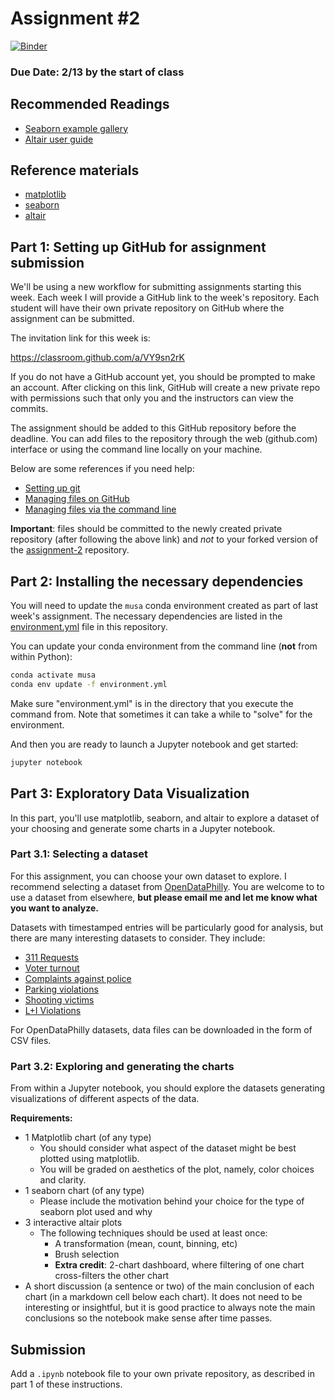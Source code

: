 # Assignment #2

[![Binder](https://mybinder.org/badge_logo.svg)](https://mybinder.org/v2/gh/MUSA-620-Spring-2019/assignment-2/master)

### Due Date: 2/13 by the start of class

## Recommended Readings

- [Seaborn example gallery](https://seaborn.pydata.org/examples/index.html)
- [Altair user guide](https://altair-viz.github.io/)

## Reference materials

- [matplotlib](https://matplotlib.org/)
- [seaborn](https://seaborn.pydata.org/)
- [altair](https://altair-viz.github.io/)

## Part 1: Setting up GitHub for assignment submission

We'll be using a new workflow for submitting assignments starting this week. Each week I will provide a GitHub link
to the week's repository. Each student will have their own private repository on GitHub where the assignment can be
submitted.

The invitation link for this week is:

https://classroom.github.com/a/VY9sn2rK

If you do not have a GitHub account yet, you should be prompted to make an account. After clicking on this link, GitHub will create a new private repo with permissions such that only you and the instructors can view the commits.

The assignment should be added to this GitHub repository before the deadline. You can add files to the repository through the web (github.com) interface or using the command line locally on your machine.

Below are some references if you need help:

- [Setting up git](https://help.github.com/articles/set-up-git/)
- [Managing files on GitHub](https://help.github.com/articles/managing-files-on-github/)
- [Managing files via the command line](https://help.github.com/articles/managing-files-using-the-command-line/)

**Important**: files should be committed to the newly created private repository (after following the above link) and _not_ to your forked version of the [assignment-2](https://github.com/MUSA-620-Spring-2019/assignment-2) repository.

## Part 2: Installing the necessary dependencies

You will need to update the `musa` conda environment created as part of last week's assignment. The necessary dependencies are listed in the [environment.yml](environment.yml) file in this repository.

You can update your conda environment from the command line (**not** from within Python):

```bash
conda activate musa
conda env update -f environment.yml
```

Make sure "environment.yml" is in the directory that you execute the command from. Note that sometimes it can take a while to "solve" for the environment.

And then you are ready to launch a Jupyter notebook and get started:

```bash
jupyter notebook
```

## Part 3: Exploratory Data Visualization

In this part, you'll use matplotlib, seaborn, and altair to explore a dataset of your choosing and generate some charts in a Jupyter notebook.

### Part 3.1: Selecting a dataset

For this assignment, you can choose your own dataset to explore. I recommend selecting a dataset from [OpenDataPhilly](https://www.opendataphilly.org/). You are welcome to to use a dataset from elsewhere, **but please email me and let me know what you want to analyze.**

Datasets with timestamped entries will be particularly good for analysis, but there are many interesting datasets to consider. They include:

- [311 Requests](https://www.opendataphilly.org/dataset/311-service-and-information-requests)
- [Voter turnout](https://www.opendataphilly.org/dataset/voter-turnout)
- [Complaints against police](https://www.opendataphilly.org/dataset/police-complaints)
- [Parking violations](https://www.opendataphilly.org/dataset/parking-violations)
- [Shooting victims](https://www.opendataphilly.org/dataset/shooting-victims)
- [L+I Violations](https://www.opendataphilly.org/dataset/licenses-and-inspections-violations)

For OpenDataPhilly datasets, data files can be downloaded in the form of CSV files.

### Part 3.2: Exploring and generating the charts

From within a Jupyter notebook, you should explore the
datasets generating visualizations of different aspects of the data.

**Requirements:**

- 1 Matplotlib chart (of any type)
  - You should consider what aspect of the dataset might be best plotted using matplotlib.
  - You will be graded on aesthetics of the plot, namely, color choices and clarity.
- 1 seaborn chart (of any type)
  - Please include the motivation behind your choice for the type of seaborn plot used and why
- 3 interactive altair plots
  - The following techniques should be used at least once:
    - A transformation (mean, count, binning, etc)
    - Brush selection
    - **Extra credit**: 2-chart dashboard, where filtering of one chart cross-filters the other chart
- A short discussion (a sentence or two) of the main conclusion of each chart (in a markdown cell below each chart). It does not need to be interesting or insightful, but it is good practice to always note the main conclusions so the notebook make sense after time passes.

## Submission

Add a `.ipynb` notebook file to your own private repository, as described in part 1 of these instructions.
